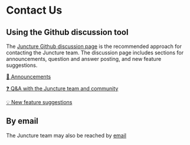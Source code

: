 <style>
    .markdown-section a { 
        color: reset;
        text-decoration: none;
    }
</style>

# Contact Us

## Using the Github discussion tool

The [Juncture Github discussion page](https://github.com/orgs/juncture-digital/discussions) is the recommended approach for contacting the Juncture team.  The discussion page includes sections for announcements, question and answer posting, and new feature suggestions.

[📣 Announcements](https://github.com/orgs/juncture-digital/discussions/categories/announcements)

[❓ Q&A with the Juncture team and community](https://github.com/orgs/juncture-digital/discussions/categories/q-a)

[💡 New feature suggestions](https://github.com/orgs/juncture-digital/discussions/categories/ideas)

## By email

The Juncture team may also be reached by [email](mailto:ron@snyderjr.com)

